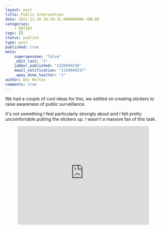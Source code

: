 ```yaml
---
layout: post
title: Public Intervention
date: 2011-11-10 18:20:31.000000000 +00:00
categories:
    - DAT101
tags: []
status: publish
type: post
published: true
meta:
    superawesome: "false"
    _edit_last: "1"
    jabber_published: "1320949236"
    email_notification: "1320949237"
    _wpas_done_twitter: "1"
author: Dec Norton
comments: true
---
```


<p>We had a couple of cool ideas for this, we settled on creating stickers to raise awareness of public surveillance.</p>

<p>It's not something I feel particularly strongly about and I felt pretty uncomfortable putting the stickers up. I wasn't a massive fan of this task.</p>

<figure>
    <iframe width="420" height="315" src="http://www.youtube.com/embed/Lnfcf114giw" frameborder="0" allowfullscreen></iframe>
</figure>
